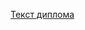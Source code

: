 [Текст диплома](https://docs.google.com/document/d/1NjL516g8bG1yf4Je642DNAs0UusYXHHQ0I3LEpiYWSo/edit?usp=sharing)
